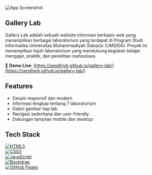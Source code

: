 ![App Screenshot](https://github.com/zendhiyb/gallery-lab/blob/1ff7744c974bf489b221b5ef2593ac68d61ddd4d/image/img.png)




## Gallery Lab

Gallery Lab adalah sebuah website informasi berbasis web yang menampilkan berbagai laboratorium yang terdapat di Program Studi Informatika Universitas Muhammadiyah Sidoarjo (UMSIDA). Proyek ini menampilkan tujuh laboratorium yang mendukung kegiatan belajar mengajar, praktik, dan penelitian mahasiswa.

🔗 **Demo Live**: [https://zendhiyb.github.io/gallery-lab/](https://zendhiyb.github.io/gallery-lab/)

## Features

- Desain responsif dan modern  
- Informasi lengkap tentang 7 laboratorium  
- Galeri gambar tiap lab  
- Navigasi sederhana dan user-friendly  
- Dukungan tampilan mobile dan desktop

## Tech Stack

[![HTML5](https://img.shields.io/badge/HTML5-E34F26?style=for-the-badge&logo=html5&logoColor=white)](https://developer.mozilla.org/en-US/docs/Web/HTML)  
[![CSS3](https://img.shields.io/badge/CSS3-1572B6?style=for-the-badge&logo=css3&logoColor=white)](https://developer.mozilla.org/en-US/docs/Web/CSS)  
[![JavaScript](https://img.shields.io/badge/JavaScript-F7DF1E?style=for-the-badge&logo=javascript&logoColor=black)](https://developer.mozilla.org/en-US/docs/Web/JavaScript)  
[![Bootstrap](https://img.shields.io/badge/Bootstrap-7952B3?style=for-the-badge&logo=bootstrap&logoColor=white)](https://getbootstrap.com/)  
[![GitHub Pages](https://img.shields.io/badge/GitHub_Pages-121013?style=for-the-badge&logo=github&logoColor=white)](https://pages.github.com/)

